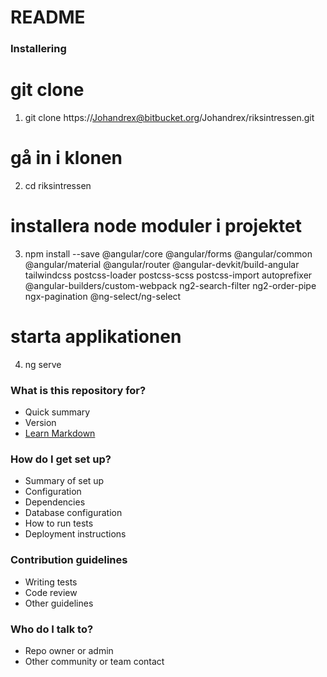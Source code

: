 # README #

### Installering ###
# git clone
1. git clone https://Johandrex@bitbucket.org/Johandrex/riksintressen.git

# gå in i klonen
2. cd riksintressen

# installera node moduler i projektet
3. npm install --save @angular/core @angular/forms @angular/common @angular/material @angular/router @angular-devkit/build-angular tailwindcss postcss-loader postcss-scss postcss-import autoprefixer @angular-builders/custom-webpack ng2-search-filter ng2-order-pipe ngx-pagination @ng-select/ng-select

# starta applikationen
4. ng serve

### What is this repository for? ###

* Quick summary
* Version
* [Learn Markdown](https://bitbucket.org/tutorials/markdowndemo)

### How do I get set up? ###

* Summary of set up
* Configuration
* Dependencies
* Database configuration
* How to run tests
* Deployment instructions

### Contribution guidelines ###

* Writing tests
* Code review
* Other guidelines

### Who do I talk to? ###

* Repo owner or admin
* Other community or team contact